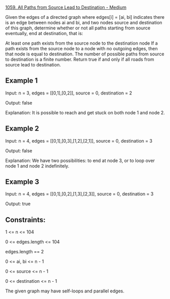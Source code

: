 [1059. All Paths from Source Lead to Destination - Medium](https://leetcode.com/problems/all-paths-from-source-lead-to-destination/)

Given the edges of a directed graph where edges[i] = [ai, bi] indicates there is an edge between nodes ai and bi, and two nodes source and destination of this graph, determine whether or not all paths starting from source eventually, end at destination, that is:

At least one path exists from the source node to the destination node
If a path exists from the source node to a node with no outgoing edges, then that node is equal to destination.
The number of possible paths from source to destination is a finite number.
Return true if and only if all roads from source lead to destination.

## Example 1
Input: n = 3, edges = [[0,1],[0,2]], source = 0, destination = 2

Output: false

Explanation: It is possible to reach and get stuck on both node 1 and node 2.

## Example 2
Input: n = 4, edges = [[0,1],[0,3],[1,2],[2,1]], source = 0, destination = 3

Output: false

Explanation: We have two possibilities: to end at node 3, or to loop over node 1 and node 2 indefinitely.

## Example 3
Input: n = 4, edges = [[0,1],[0,2],[1,3],[2,3]], source = 0, destination = 3

Output: true

## Constraints:

1 <= n <= 104

0 <= edges.length <= 104

edges.length == 2

0 <= ai, bi <= n - 1

0 <= source <= n - 1

0 <= destination <= n - 1

The given graph may have self-loops and parallel edges.